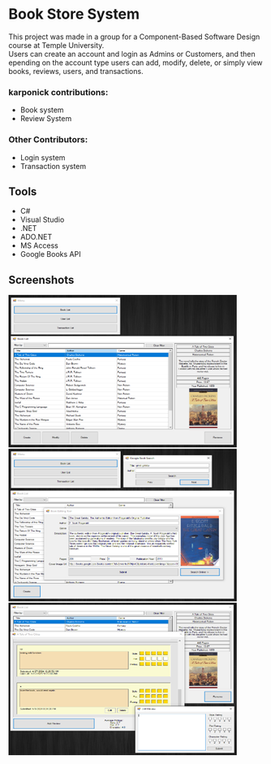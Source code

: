 # Book Store System

This project was made in a group for a Component-Based Software Design course at Temple University.  
Users can create an account and login as Admins or Customers, and then epending on the account type users can add, modify, delete, or simply view books, reviews, users, and transactions.  
### karponick contributions:  
- Book system
- Review System  
### Other Contributors:
- Login system
- Transaction system

## Tools
- C#
- Visual Studio
- .NET
- ADO.NET
- MS Access
- Google Books API

## Screenshots
<img src="Screenshots/01.PNG" width="450" height="300" /> <img src="Screenshots/02.PNG" width="450" height="300" /> 
<img src="Screenshots/03.PNG" width="450" height="300" />
